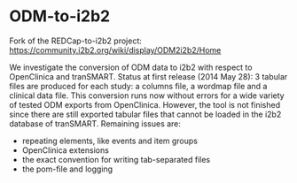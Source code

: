 ODM-to-i2b2
===========

Fork of the REDCap-to-i2b2 project: 
https://community.i2b2.org/wiki/display/ODM2i2b2/Home

We investigate the conversion of ODM data to i2b2 with respect to OpenClinica and tranSMART.
Status at first release (2014 May 28): 3 tabular files are produced for each study: a columns file,
a wordmap file and a clinical data file. This conversion runs now without errors for a wide
variety of tested ODM exports from OpenClinica. However, the tool is not finished since there are
still exported tabular files that cannot be loaded in the i2b2 database of tranSMART. Remaining
issues are:
- repeating elements, like events and item groups
- OpenClinica extensions
- the exact convention for writing tab-separated files
- the pom-file and logging
